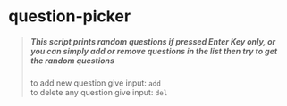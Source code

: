 # question-picker
> ##### This script prints random questions if pressed Enter Key only, or you can simply add or remove questions in the list then try to get the random questions
> to add new question give input: `add`  
> to delete any question give input: `del`
